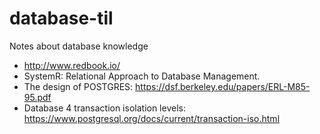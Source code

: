# database-til

Notes about database knowledge

- http://www.redbook.io/
- SystemR: Relational Approach to Database Management.
- The design of POSTGRES: https://dsf.berkeley.edu/papers/ERL-M85-95.pdf
- Database 4 transaction isolation levels: https://www.postgresql.org/docs/current/transaction-iso.html
